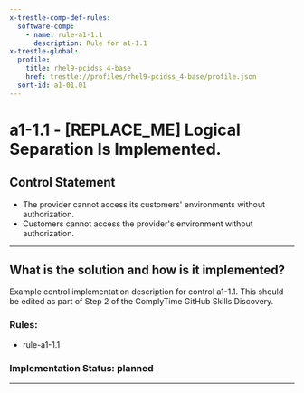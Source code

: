 ```yaml
---
x-trestle-comp-def-rules:
  software-comp:
    - name: rule-a1-1.1
      description: Rule for a1-1.1
x-trestle-global:
  profile:
    title: rhel9-pcidss_4-base
    href: trestle://profiles/rhel9-pcidss_4-base/profile.json
  sort-id: a1-01.01
---
```


# a1-1.1 - \[REPLACE_ME\] Logical Separation Is Implemented.

## Control Statement

- The provider cannot access its customers' environments without authorization.
- Customers cannot access the provider's environment without authorization.

______________________________________________________________________

## What is the solution and how is it implemented?

<!-- For implementation status enter one of: implemented, partial, planned, alternative, not-applicable -->

<!-- Note that the list of rules under ### Rules: is read-only and changes will not be captured after assembly to JSON -->

<!-- Add control implementation description here for control: a1-1.1 -->
Example control implementation description for control a1-1.1. This should be edited as part of Step 2 of the ComplyTime GitHub Skills Discovery.
### Rules:

  - rule-a1-1.1

### Implementation Status: planned

______________________________________________________________________
